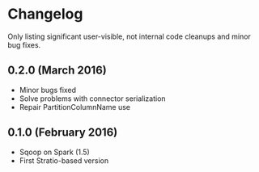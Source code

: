 # Changelog

Only listing significant user-visible, not internal code cleanups and minor bug fixes. 
## 0.2.0 (March 2016)

* Minor bugs fixed
* Solve problems with connector serialization
* Repair PartitionColumnName use

## 0.1.0 (February 2016)

* Sqoop on Spark (1.5)
* First Stratio-based version
